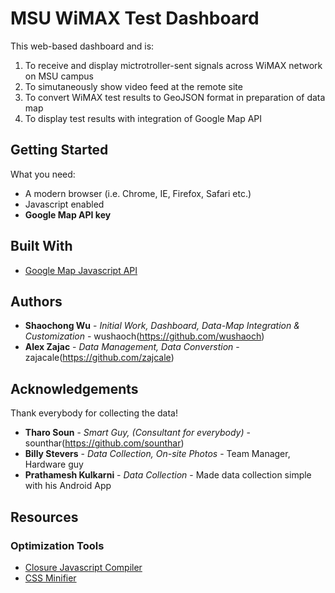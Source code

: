# MSU WiMAX Test Dashboard

This web-based dashboard and is: 

  1. To receive and display mictrotroller-sent signals across WiMAX network on MSU campus
  2. To simutaneously show video feed at the remote site
  3. To convert WiMAX test results to GeoJSON format in preparation of data map
  4. To display test results with integration of Google Map API

## Getting Started

What you need:

  * A modern browser (i.e. Chrome, IE, Firefox, Safari etc.)
  * Javascript enabled
  * **Google Map API key**
  
## Built With

* [Google Map Javascript API](https://developers.google.com/maps/documentation/javascript/)

## Authors

* **Shaochong Wu** - *Initial Work, Dashboard, Data-Map Integration & Customization* - wushaoch(https://github.com/wushaoch)
* **Alex Zajac** - *Data Management, Data Converstion* - zajacale(https://github.com/zajcale)

## Acknowledgements

Thank everybody for collecting the data!
* **Tharo Soun** - *Smart Guy, (Consultant for everybody)* - sounthar(https://github.com/sounthar)
* **Billy Stevers** - *Data Collection, On-site Photos* - Team Manager, Hardware guy
* **Prathamesh Kulkarni** - *Data Collection* - Made data collection simple with his Android App

## Resources

  ### Optimization Tools
  * [Closure Javascript Compiler](https://closure-compiler.appspot.com/home/)
  * [CSS Minifier](https://cssminifier.com/)
    
    

